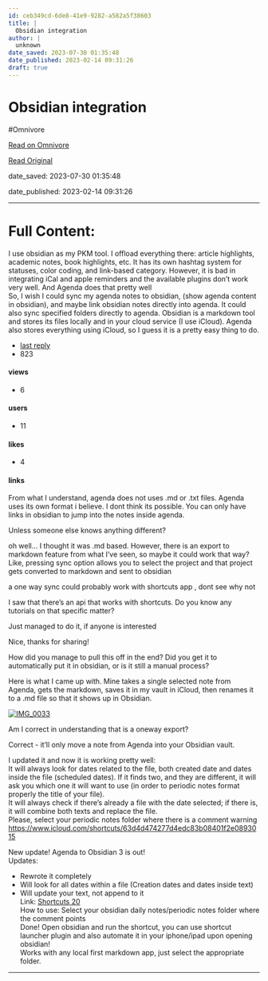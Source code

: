 ```yaml
---
id: ceb349cd-6de8-41e9-9282-a582a5f38603
title: |
  Obsidian integration
author: |
  unknown
date_saved: 2023-07-30 01:35:48
date_published: 2023-02-14 09:31:26
draft: true
---
```


# Obsidian integration
#Omnivore

[Read on Omnivore](https://omnivore.app/me/obsidian-integration-189a5498a8a)

[Read Original](https://agenda.community/t/obsidian-integration/99850)

date_saved: 2023-07-30 01:35:48

date_published: 2023-02-14 09:31:26

--- 

# Full Content: 

I use obsidian as my PKM tool. I offload everything there: article highlights, academic notes, book highlights, etc. It has its own hashtag system for statuses, color coding, and link-based category. However, it is bad in integrating iCal and apple reminders and the available plugins don’t work very well. And Agenda does that pretty well  
So, I wish I could sync my agenda notes to obsidian, (show agenda content in obsidian), and maybe link obsidian notes directly into agenda. It could also sync specified folders directly to agenda. Obsidian is a markdown tool and stores its files locally and in your cloud service (I use iCloud). Agenda also stores everything using iCloud, so I guess it is a pretty easy thing to do.

* [last reply](https://agenda.community/t/obsidian-integration/99850/14)
* 823  
#### views
* 6  
#### users
* 11  
#### likes
* 4  
#### links

From what I understand, agenda does not uses .md or .txt files. Agenda uses its own format i believe. I dont think its possible. You can only have links in obsidian to jump into the notes inside agenda.

Unless someone else knows anything different?

oh well… I thought it was .md based. However, there is an export to markdown feature from what I’ve seen, so maybe it could work that way? Like, pressing sync option allows you to select the project and that project gets converted to markdown and sent to obsidian

a one way sync could probably work with shortcuts app , dont see why not

I saw that there’s an api that works with shortcuts. Do you know any tutorials on that specific matter?

Just managed to do it, if anyone is interested

Nice, thanks for sharing!

How did you manage to pull this off in the end? Did you get it to automatically put it in obsidian, or is it still a manual process?

Here is what I came up with. Mine takes a single selected note from Agenda, gets the markdown, saves it in my vault in iCloud, then renames it to a .md file so that it shows up in Obsidian.

[![IMG_0033](https://proxy-prod.omnivore-image-cache.app/690x388,se-WOGi-VbY73ESzBDtljf_CcNNZXPlntgX9kHRsOCSo/https://agenda.community/uploads/db1357/original/3X/4/0/4018d57dae203d3bb307bbc0eab67be5a5037d01.jpeg)](https://agenda.community/uploads/db1357/original/3X/4/0/4018d57dae203d3bb307bbc0eab67be5a5037d01.jpeg "IMG_0033")

Am I correct in understanding that is a oneway export?

Correct - it’ll only move a note from Agenda into your Obsidian vault.

I updated it and now it is working pretty well:  
It will always look for dates related to the file, both created date and dates inside the file (scheduled dates). If it finds two, and they are different, it will ask you which one it will want to use (in order to periodic notes format properly the title of your file).  
It will always check if there’s already a file with the date selected; if there is, it will combine both texts and replace the file.  
Please, select your periodic notes folder where there is a comment warning  
[https://www.icloud.com/shortcuts/63d4d474277d4edc83b08401f2e08930 15](https://www.icloud.com/shortcuts/63d4d474277d4edc83b08401f2e08930)

New update! Agenda to Obsidian 3 is out!  
Updates:

* Rewrote it completely
* Will look for all dates within a file (Creation dates and dates inside text)
* Will update your text, not append to it  
Link: [Shortcuts 20](https://www.icloud.com/shortcuts/75d1e240e83549558ddc9c9d66ccf801)  
How to use: Select your obsidian daily notes/periodic notes folder where the comment points  
Done! Open obsidian and run the shortcut, you can use shortcut launcher plugin and also automate it in your iphone/ipad upon opening obsidian!  
Works with any local first markdown app, just select the appropriate folder.

---

